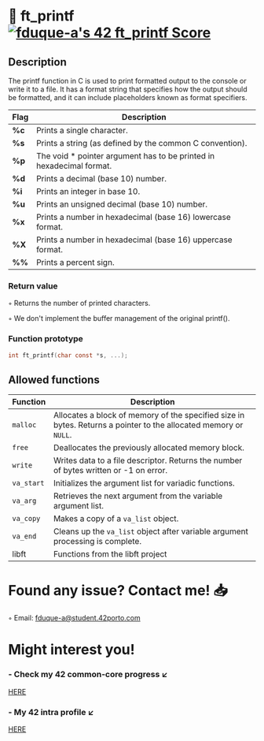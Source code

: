 # 📝 ft_printf [![fduque-a's 42 ft_printf Score](https://badge42.vercel.app/api/v2/cli4i2e8c001108jt19bvwefz/project/3080156)](https://github.com/JaeSeoKim/badge42)

## Description

The printf function in C is used to print formatted output to the console or write it to a file. It has a format string that specifies how the output should be formatted, and it can include placeholders known as format specifiers.

| Flag   | Description														 			|
|-------|-----------------------------------------------------------------------------------|
| **%c** | Prints a single character.       													|
| **%s** | Prints a string (as defined by the common C convention).											|
| **%p** | The void * pointer argument has to be printed in hexadecimal format.								|
| **%d** | Prints a decimal (base 10) number.																	|
| **%i** | Prints an integer in base 10.               											|
| **%u** | Prints an unsigned decimal (base 10) number.               									|
| **%x** | Prints a number in hexadecimal (base 16) lowercase format.                				|
| **%X** | Prints a number in hexadecimal (base 16) uppercase format.                				|
| **%%** | Prints a percent sign.                 											|

### Return value
◦ Returns the number of printed characters.

◦ We don't implement the buffer management of the original printf().

### Function prototype

```C
int ft_printf(char const *s, ...);
```

## Allowed functions

| Function   | Description                                                                                                      |
|------------|------------------------------------------------------------------------------------------------------------------|
| `malloc`   | Allocates a block of memory of the specified size in bytes. Returns a pointer to the allocated memory or `NULL`. |
| `free`     | Deallocates the previously allocated memory block.                                                               |
| `write`    | Writes data to a file descriptor. Returns the number of bytes written or -1 on error.                           |
| `va_start` | Initializes the argument list for variadic functions.                                                            |
| `va_arg`   | Retrieves the next argument from the variable argument list.                                                     |
| `va_copy`  | Makes a copy of a `va_list` object.                                                                               |
| `va_end`   | Cleans up the `va_list` object after variable argument processing is complete.                                   |
| libft      | Functions from the libft project                                                                                 |

# Found any issue? Contact me! 📥

◦ Email: fduque-a@student.42porto.com

# Might interest you!

### - Check my 42 common-core progress ↙️

[HERE](https://github.com/fduquea/42cursus)

### - My 42 intra profile ↙️
[HERE](https://profile.intra.42.fr/users/fduque-a)
